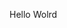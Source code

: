 Hello Wolrd

































































































































































































































































































































































































































































































































































































































































































































































































































































































































































































































































































































































































































































































































































































































































































































































































































































































































































































































































































































































































































































































































































































































































































































































































































































































































